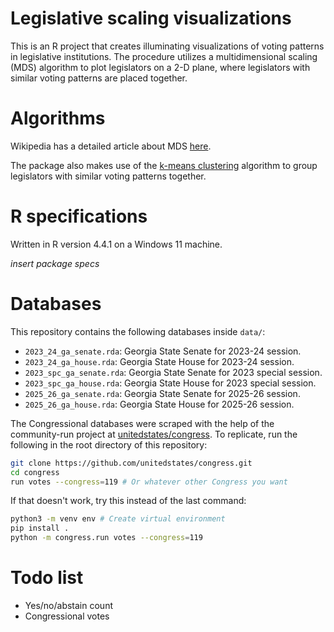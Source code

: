 # Legislative scaling visualizations

This is an R project that creates illuminating visualizations of voting patterns in legislative institutions. The procedure utilizes a multidimensional scaling (MDS) algorithm to plot legislators on a 2-D plane, where legislators with similar voting patterns are placed together. 

# Algorithms

Wikipedia has a detailed article about MDS [here](https://en.wikipedia.org/wiki/Multidimensional_scaling). 

The package also makes use of the [k-means clustering](https://en.m.wikipedia.org/wiki/K-means_clustering) algorithm to group legislators with similar voting patterns together.

# R specifications

Written in R version 4.4.1 on a Windows 11 machine. 

_insert package specs_

# Databases

This repository contains the following databases inside `data/`:

* `2023_24_ga_senate.rda`: Georgia State Senate for 2023-24 session.
* `2023_24_ga_house.rda`: Georgia State House for 2023-24 session.
* `2023_spc_ga_senate.rda`: Georgia State Senate for 2023 special session.
* `2023_spc_ga_house.rda`: Georgia State House for 2023 special session.
* `2025_26_ga_senate.rda`: Georgia State Senate for 2025-26 session.
* `2025_26_ga_house.rda`: Georgia State House for 2025-26 session.

The Congressional databases were scraped with the help of the community-run project at [unitedstates/congress](https://github.com/unitedstates/congress/tree/main). To replicate, run the following in the root directory of this repository:

```bash
git clone https://github.com/unitedstates/congress.git
cd congress
run votes --congress=119 # Or whatever other Congress you want
```

If that doesn't work, try this instead of the last command:

```bash
python3 -m venv env # Create virtual environment
pip install .
python -m congress.run votes --congress=119
```

# Todo list

* Yes/no/abstain count
* Congressional votes
